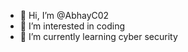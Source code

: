 - 👋 Hi, I’m @AbhayC02
- 👀 I’m interested in coding
- 🌱 I’m currently learning cyber security

<!---
AbhayC02/AbhayC02 is a ✨ special ✨ repository because its `README.md` (this file) appears on your GitHub profile.
You can click the Preview link to take a look at your changes.
--->
